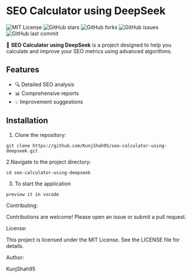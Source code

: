 # SEO Calculator using DeepSeek

![MIT License](https://img.shields.io/badge/License-MIT-green.svg)
![GitHub stars](https://img.shields.io/github/stars/KunjShah95/seo-calculator-using-deepseek)
![GitHub forks](https://img.shields.io/github/forks/KunjShah95/seo-calculator-using-deepseek)
![GitHub issues](https://img.shields.io/github/issues/KunjShah95/seo-calculator-using-deepseek)
![GitHub last commit](https://img.shields.io/github/last-commit/KunjShah95/seo-calculator-using-deepseek)

🚀 **SEO Calculator using DeepSeek** is a project designed to help you calculate and improve your SEO metrics using advanced algorithms.

## Features
- 🔍 Detailed SEO analysis
- 📊 Comprehensive reports
- 💡 Improvement suggestions

## Installation
1. Clone the repository:
```
git clone https://github.com/KunjShah95/seo-calculator-using-deepseek.git
```
2.Navigate to the project directory:
```
cd seo-calculator-using-deepseek
```
3. To start the application
```
preview it in vscode
```

Contributing:

Contributions are welcome! Please open an issue or submit a pull request.

License:

This project is licensed under the MIT License. See the LICENSE file for details.

Author:

KunjShah95
